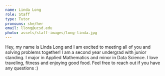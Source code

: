 ```yaml
---
name: Linda Long
role: Staff
type: Tutor
pronouns: she/her
email: llong@ucsd.edu
photo: assets/staff-images/long-linda.jpg
---
```

Hey, my name is Linda Long and I am excited to meeting all of you and solving problems together! I am a second year undergrad with junior standing. I major in Applied Mathematics and minor in Data Science. I love traveling, fitness and enjoying good food. Feel free to reach out if you have any questions :)